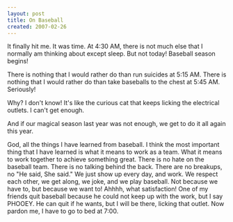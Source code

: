 ```yaml
---
layout: post
title: On Baseball
created: 2007-02-26
---
```

It finally hit me. It was time. At 4:30 AM, there is not much else that I normally am thinking about except sleep. But not today! Baseball season begins!

There is nothing that I would rather do than run suicides at 5:15 AM. There is nothing that I would rather do than take baseballs to the chest at 5:45 AM. Seriously!

Why? I don't know! It's like the curious cat that keeps licking the electrical outlets. I can't get enough.

And if our magical season last year was not enough, we get to do it all again this year.

God, all the things I have learned from baseball. I think the most important thing that I have learned is what it means to work as a team. What it means to work together to achieve something great. There is no hate on the baseball team. There is no talking behind the back. There are no breakups, no "He said, She said." We just show up every day, and work. We respect each other, we get along, we joke, and we play baseball. Not because we have to, but because we want to! Ahhhh, what satisfaction! One of my friends quit baseball because he could not keep up with the work, but I say PHOOEY. He can quit if he wants, but I will be there, licking that outlet. Now pardon me, I have to go to bed at 7:00.